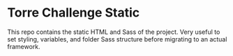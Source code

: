# Torre Challenge Static
This repo contains the static HTML and Sass of the project. Very useful to set styling, variables, and folder Sass structure before migrating to an actual framework.
